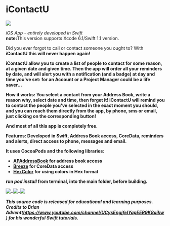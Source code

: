 <b>iContactU</b>
======================================================
<img src="http://riccardosallusti.it/wp-content/uploads/2014/10/Icon-60@3x.png">

<i>iOS App - entirely developed in Swift</i>  
<b>note:</b>This version supports Xcode 6.1/Swift 1.1 version.

Did you ever forgot to call or contact someone you ought to?
With <b>iContactU<b/> this will never happen again! 

<b>iContactU</b> allow you to create a list of people to contact for some reason, at a given date and given time. Then the app will order all your reminders by date, and will alert you with a notification (and a badge) at day and time you've set: for an Account or a Project Manager could be a life saver...

<b>How it works:</b>
You select a contact from your Address Book, write a reason why, select date and time, then forget it!
iContactU will remind you to contact the people you've selected in the exact moment you should, and you can reach them directly from the app, by phone, sms or email, just clicking on the corresponding button!

And most of all this app is completely free.

<b>Features:</b>
Developed in Swift, Address Book access, CoreData, reminders and alerts, direct access to phone, messages and email.

It uses CocoaPods and the following libraries:

- [APAddressBook](https://github.com/Alterplay/APAddressBook) for address book access
- [Breeze](https://github.com/andrelind/Breeze) for CoreData access
- [HexColor](https://github.com/mRs-/HexColors.git) for using colors in Hex format

run <i>pod install</i> from terminal, into the main folder, before building.

<img src="http://riccardosallusti.it/wp-content/uploads/2014/10/iContactU_2-e1412777153111.jpg">-<img src="http://riccardosallusti.it/wp-content/uploads/2014/10/iContactU_3-e1412777126731.jpg">-<img src="http://riccardosallusti.it/wp-content/uploads/2014/10/iContactU_4-e1412777091608.jpg">

<i>This source code is released for educational and learning purposes.  
Credits to Brian Advent(https://www.youtube.com/channel/UCysEngjfeIYapEER9K8aikw) for his wonderful Swift tutorials.</i>
